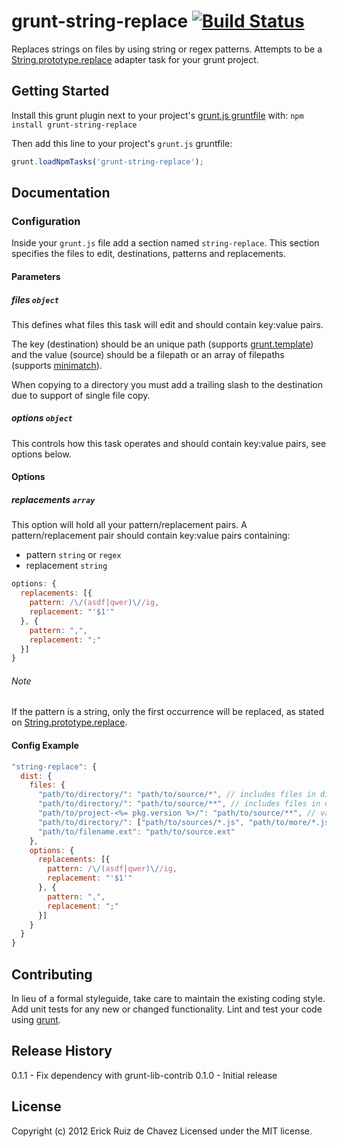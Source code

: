 # grunt-string-replace [![Build Status](https://secure.travis-ci.org/erickrdch/grunt-string-replace.png?branch=master)](https://travis-ci.org/erickrdch/grunt-string-replace)

Replaces strings on files by using string or regex patterns. Attempts to be a [String.prototype.replace](http://www.ecma-international.org/ecma-262/5.1/#sec-15.5.4.11) adapter task for your grunt project.

## Getting Started
Install this grunt plugin next to your project's [grunt.js gruntfile][getting_started] with: `npm install grunt-string-replace`

Then add this line to your project's `grunt.js` gruntfile:

```javascript
grunt.loadNpmTasks('grunt-string-replace');
```

[grunt]: http://gruntjs.com/
[getting_started]: https://github.com/gruntjs/grunt/blob/master/docs/getting_started.md

## Documentation

### Configuration

Inside your `grunt.js` file add a section named `string-replace`. This section specifies the files to edit, destinations, patterns and replacements.

#### Parameters

##### files ```object```

This defines what files this task will edit and should contain key:value pairs.

The key (destination) should be an unique path (supports [grunt.template](https://github.com/gruntjs/grunt/blob/master/docs/api_template.md)) and the value (source) should be a filepath or an array of filepaths (supports [minimatch](https://github.com/isaacs/minimatch)).

When copying to a directory you must add a trailing slash to the destination due to support of single file copy.

##### options ```object```

This controls how this task operates and should contain key:value pairs, see options below.

#### Options

##### replacements ```array```

This option will hold all your pattern/replacement pairs. A pattern/replacement pair should contain key:value pairs containing:

* pattern ```string``` or ```regex```
* replacement ```string```

``` javascript
options: {
  replacements: [{
    pattern: /\/(asdf|qwer)\//ig,
    replacement: "'$1'"
  }, {
    pattern: ",",
    replacement: ";"
  }]
}
```

###### Note

If the pattern is a string, only the first occurrence will be replaced, as stated on [String.prototype.replace](http://www.ecma-international.org/ecma-262/5.1/#sec-15.5.4.11).

#### Config Example

``` javascript
"string-replace": {
  dist: {
    files: {
      "path/to/directory/": "path/to/source/*", // includes files in dir
      "path/to/directory/": "path/to/source/**", // includes files in dir and subdirs
      "path/to/project-<%= pkg.version %>/": "path/to/source/**", // variables in destination
      "path/to/directory/": ["path/to/sources/*.js", "path/to/more/*.js"], // include JS files in two diff dirs
      "path/to/filename.ext": "path/to/source.ext"
    },
    options: {
      replacements: [{
        pattern: /\/(asdf|qwer)\//ig,
        replacement: "'$1'"
      }, {
        pattern: ",",
        replacement: ";"
      }]
    }
  }
}
```

## Contributing
In lieu of a formal styleguide, take care to maintain the existing coding style. Add unit tests for any new or changed functionality. Lint and test your code using [grunt][grunt].

## Release History
0.1.1 - Fix dependency with grunt-lib-contrib
0.1.0 - Initial release

## License
Copyright (c) 2012 Erick Ruiz de Chavez
Licensed under the MIT license.
